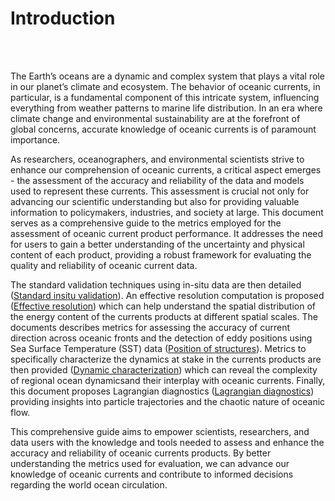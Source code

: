# Introduction

<br>
 

<br>
 

The Earth’s oceans are a dynamic and complex system that plays a vital role in our planet’s climate and ecosystem. The behavior of oceanic currents, in particular, is a fundamental component of this intricate system, influencing everything from weather patterns to marine life distribution. In an era where climate change and environmental sustainability are at the forefront of global concerns, accurate knowledge of oceanic currents is of paramount importance.

As researchers, oceanographers, and environmental scientists strive to enhance our comprehension of oceanic currents, a critical aspect emerges - the assessment of the accuracy and reliability of the data and models used to represent these currents. This assessment is crucial not only for advancing our scientific understanding but also for providing valuable information to policymakers, industries, and society at large. This document serves as a comprehensive guide to the metrics employed for the assessment of oceanic current product performance. It addresses the need for users to gain a better understanding of the uncertainty and physical content of each product, providing a robust framework for evaluating the quality and reliability of
oceanic current data.
 
The standard validation techniques using in-situ data are then detailed ([Standard insitu validation](https://2024-dc-woc-esa.readthedocs.io/en/latest/5_metrics_det/metrics_1-standard-insitu.html)). An effective resolution computation is proposed ([Effective resolution](https://2024-dc-woc-esa.readthedocs.io/en/latest/5_metrics_det/metrics_2-effective-resolution.html)) which can help understand the spatial distribution of the energy content of the currents products at different spatial scales. The documents describes metrics for assessing the accuracy of current direction across oceanic fronts and the detection of eddy positions using Sea Surface Temperature (SST) data ([Position of structures](https://2024-dc-woc-esa.readthedocs.io/en/latest/5_metrics_det/metrics_3-position-structures.html)). Metrics to specifically characterize the dynamics at stake in the currents products are then provided ([Dynamic characterization](https://2024-dc-woc-esa.readthedocs.io/en/latest/5_metrics_det/metrics_4-dynamic-characterization.html)) which can reveal the complexity of regional ocean dynamicsand their interplay with oceanic currents. Finally, this document proposes Lagrangian diagnostics ([Lagrangian diagnostics](https://2024-dc-woc-esa.readthedocs.io/en/latest/5_metrics_det/metrics_5-lagrangian-diagnostics.html))
providing insights into particle trajectories and the chaotic nature of oceanic flow.

This comprehensive guide aims to empower scientists, researchers, and data users with the knowledge and tools needed to assess and enhance the accuracy and reliability of oceanic currents products. By better understanding the metrics used for evaluation, we can advance our knowledge of oceanic currents and contribute to informed decisions regarding the world ocean circulation.